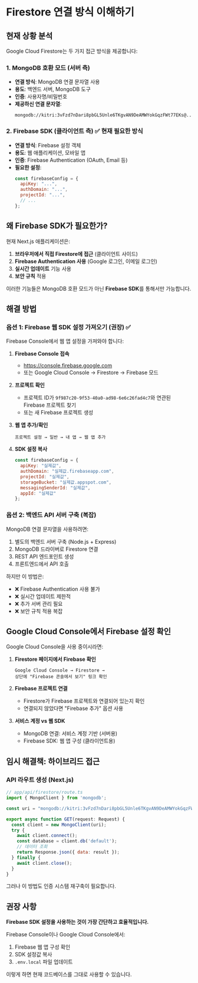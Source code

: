 # Firestore 연결 방식 이해하기

## 현재 상황 분석

Google Cloud Firestore는 두 가지 접근 방식을 제공합니다:

### 1. MongoDB 호환 모드 (서버 측)
- **연결 방식**: MongoDB 연결 문자열 사용
- **용도**: 백엔드 서버, MongoDB 도구
- **인증**: 사용자명/비밀번호
- **제공하신 연결 문자열**:
  ```
  mongodb://kitri:3vFzd7nDari8pbGL5Unle6TKgvAN9DeAMWYokGqzFWt77EKs@...
  ```

### 2. Firebase SDK (클라이언트 측) ✅ 현재 필요한 방식
- **연결 방식**: Firebase 설정 객체
- **용도**: 웹 애플리케이션, 모바일 앱
- **인증**: Firebase Authentication (OAuth, Email 등)
- **필요한 설정**:
  ```javascript
  const firebaseConfig = {
    apiKey: "...",
    authDomain: "...",
    projectId: "...",
    // ...
  };
  ```

## 왜 Firebase SDK가 필요한가?

현재 Next.js 애플리케이션은:
1. **브라우저에서 직접 Firestore에 접근** (클라이언트 사이드)
2. **Firebase Authentication 사용** (Google 로그인, 이메일 로그인)
3. **실시간 업데이트** 기능 사용
4. **보안 규칙** 적용

이러한 기능들은 MongoDB 호환 모드가 아닌 **Firebase SDK**를 통해서만 가능합니다.

## 해결 방법

### 옵션 1: Firebase 웹 SDK 설정 가져오기 (권장) ✅

Firebase Console에서 웹 앱 설정을 가져와야 합니다:

1. **Firebase Console 접속**
   - https://console.firebase.google.com
   - 또는 Google Cloud Console → Firestore → Firebase 모드

2. **프로젝트 확인**
   - 프로젝트 ID가 `9f987c20-9f53-40a0-ad98-6e6c26fad4c7`와 연관된 Firebase 프로젝트 찾기
   - 또는 새 Firebase 프로젝트 생성

3. **웹 앱 추가/확인**
   ```
   프로젝트 설정 → 일반 → 내 앱 → 웹 앱 추가
   ```

4. **SDK 설정 복사**
   ```javascript
   const firebaseConfig = {
     apiKey: "실제값",
     authDomain: "실제값.firebaseapp.com",
     projectId: "실제값",
     storageBucket: "실제값.appspot.com",
     messagingSenderId: "실제값",
     appId: "실제값"
   };
   ```

### 옵션 2: 백엔드 API 서버 구축 (복잡)

MongoDB 연결 문자열을 사용하려면:
1. 별도의 백엔드 서버 구축 (Node.js + Express)
2. MongoDB 드라이버로 Firestore 연결
3. REST API 엔드포인트 생성
4. 프론트엔드에서 API 호출

하지만 이 방법은:
- ❌ Firebase Authentication 사용 불가
- ❌ 실시간 업데이트 제한적
- ❌ 추가 서버 관리 필요
- ❌ 보안 규칙 적용 복잡

## Google Cloud Console에서 Firebase 설정 확인

Google Cloud Console을 사용 중이시라면:

1. **Firestore 페이지에서 Firebase 확인**
   ```
   Google Cloud Console → Firestore → 
   상단에 "Firebase 콘솔에서 보기" 링크 확인
   ```

2. **Firebase 프로젝트 연결**
   - Firestore가 Firebase 프로젝트와 연결되어 있는지 확인
   - 연결되지 않았다면 "Firebase 추가" 옵션 사용

3. **서비스 계정 vs 웹 SDK**
   - MongoDB 연결: 서비스 계정 기반 (서버용)
   - Firebase SDK: 웹 앱 구성 (클라이언트용)

## 임시 해결책: 하이브리드 접근

### API 라우트 생성 (Next.js)
```javascript
// app/api/firestore/route.ts
import { MongoClient } from 'mongodb';

const uri = "mongodb://kitri:3vFzd7nDari8pbGL5Unle6TKgvAN9DeAMWYokGqzFWt77EKs@...";

export async function GET(request: Request) {
  const client = new MongoClient(uri);
  try {
    await client.connect();
    const database = client.db('default');
    // 데이터 조회
    return Response.json({ data: result });
  } finally {
    await client.close();
  }
}
```

그러나 이 방법도 인증 시스템 재구축이 필요합니다.

## 권장 사항

**Firebase SDK 설정을 사용하는 것이 가장 간단하고 효율적입니다.**

Firebase Console이나 Google Cloud Console에서:
1. Firebase 웹 앱 구성 확인
2. SDK 설정값 복사
3. `.env.local` 파일 업데이트

이렇게 하면 현재 코드베이스를 그대로 사용할 수 있습니다.